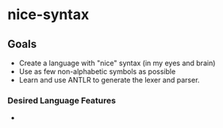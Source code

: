 # nice-syntax

## Goals

* Create a language with "nice" syntax (in my eyes and brain)
* Use as few non-alphabetic symbols as possible
* Learn and use ANTLR to generate the lexer and parser.

### Desired Language Features

* 